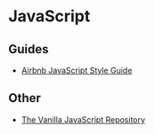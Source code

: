 # JavaScript

## Guides
- [Airbnb JavaScript Style Guide](https://github.com/airbnb/javascript)

## Other
- [The Vanilla JavaScript Repository](https://vanillalist.top/)
